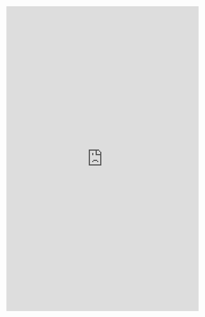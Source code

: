<iframe src="https://www.kaggle.com/embed/frankmollard/machine-learning-process-idea-2-app?kernelSessionId=146042773" height="800" style="margin: 0 auto; width: 100%; max-width: 950px;" frameborder="0" scrolling="auto" title="Machine Learning Process [Idea 2 App] 🎯"></iframe>
